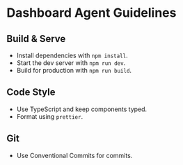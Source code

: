 # Dashboard Agent Guidelines

## Build & Serve
- Install dependencies with `npm install`.
- Start the dev server with `npm run dev`.
- Build for production with `npm run build`.

## Code Style
- Use TypeScript and keep components typed.
- Format using `prettier`.

## Git
- Use Conventional Commits for commits.
